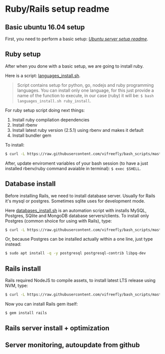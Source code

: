 # Ruby/Rails setup readme

## Basic ubuntu 16.04 setup

First, you need to perform a basic setup: [_Ubuntu server setup readme_](https://github.com/vifreefly/bash_scripts/blob/master/README.md).


## Ruby setup

After when you done with a basic setup, we are going to install ruby.

Here is a script: [languages_install.sh](https://github.com/vifreefly/bash_scripts/blob/master/languages_install.sh).

> Script contains setup for python, go, nodejs and ruby programming languages. You can install only one language, for this just provide a name of the function to execute, in our case (ruby) it will be: `$ bash languages_install.sh ruby_install`.

For ruby setup script doing next things:
1. Install ruby compilation dependencies
2. Install rbenv
3. Install latest ruby version (2.5.1) using rbenv and makes it default
4. Install bundler gem

To install:
```bash
$ curl -L https://raw.githubusercontent.com/vifreefly/bash_scripts/master/languages_install.sh | bash -s ruby_install
```

After, update enviroment variables of your bash session (to have a just installed rbenv/ruby command avaiable in terminal): `$ exec $SHELL`.


## Database install

Before installing Rails, we need to install database server. Usually for Rails it's mysql or postgres. Sometimes sqlite uses for development mode.

Here [databases_install.sh](bash_scripts/blob/master/databases_install.sh) is an automation script with installs MySQL, Postgres, SQlite and MongoDB database servers/clients. To install only Postgres (common shoice for using with Rails), type:

```bash
$ curl -L https://raw.githubusercontent.com/vifreefly/bash_scripts/master/databases_install.sh | bash -s postgres_install
```

Or, because Postgres can be installed actually within a one line, just type instead:

```bash
$ sudo apt install -q -y postgresql postgresql-contrib libpq-dev
```

## Rails install
Rails required NodeJS to compile assets, to install latest LTS release using NVM, type:

```bash
$ curl -L https://raw.githubusercontent.com/vifreefly/bash_scripts/master/languages_install.sh | bash -s node_js_install
```

Now you can install Rails gem itself:

```bash
$ gem install rails
```


## Rails server install + optimization
## Server monitoring, autoupdate from github
